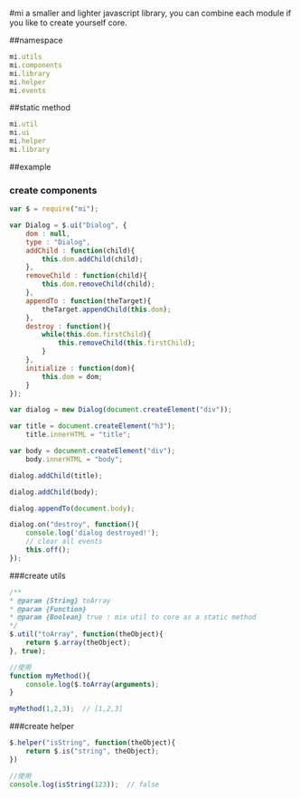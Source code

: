 #mi
        a smaller and lighter javascript library, you can combine each module if you like to create yourself core.


##namespace
```javascript
mi.utils
mi.components
mi.library
mi.helper
mi.events
```

##static method
```javascript
mi.util
mi.ui
mi.helper
mi.library
```


##example

### create components
```javascript
var $ = require("mi");

var Dialog = $.ui("Dialog", {
    dom : null,
    type : "Dialog",
    addChild : function(child){
        this.dom.addChild(child);
    },
    removeChild : function(child){
        this.dom.removeChild(child);
    },
    appendTo : function(theTarget){
        theTarget.appendChild(this.dom);
    },
    destroy : function(){
        while(this.dom.firstChild){
            this.removeChild(this.firstChild);
        }
    },
    initialize : function(dom){
        this.dom = dom;
    }
});

var dialog = new Dialog(document.createElement("div"));

var title = document.createElement("h3");
    title.innerHTML = "title";

var body = document.createElement("div");
    body.innerHTML = "body";

dialog.addChild(title);

dialog.addChild(body);

dialog.appendTo(document.body);

dialog.on("destroy", function(){
    console.log('dialog destroyed!');
    // clear all events
    this.off();
});
```
###create utils
```javascript
/**
* @param {String} toArray
* @param {Function}
* @param {Boolean} true : mix util to core as a static method
*/
$.util("toArray", function(theObject){
    return $.array(theObject);
}, true);

//使用
function myMethod(){
    console.log($.toArray(arguments);
}

myMethod(1,2,3);  // [1,2,3]
```


###create helper
```javascript
$.helper("isString", function(theObject){
    return $.is("string", theObject);
})

//使用
console.log(isString(123));  // false
```



        